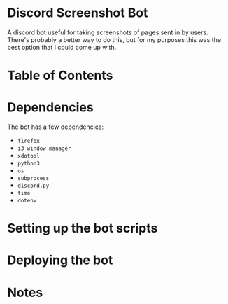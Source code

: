 # Discord Screenshot Bot
A discord bot useful for taking screenshots of pages sent in by users. There's probably a better way to do this, but for my purposes this was the best option that I could come up with.

# Table of Contents

# Dependencies
The bot has a few dependencies:
* `firefox`
* `i3 window manager`
* `xdotool`
* `python3`
* `os`
* `subprocess`
* `discord.py`
* `time`
* `dotenv`

# Setting up the bot scripts

# Deploying the bot

# Notes
